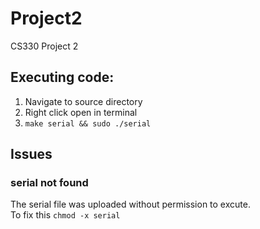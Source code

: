 # Project2
CS330 Project 2

## Executing code:
  1. Navigate to source directory
  2. Right click open in terminal
  3. `make serial && sudo ./serial`

## Issues
### serial not found
The serial file was uploaded without permission to excute.   
To fix this `chmod -x serial`
